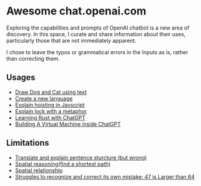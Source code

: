 # Awesome chat.openai.com

Exploring the capabilities and prompts of OpenAI chatbot is a new area of discovery. In this space, I curate and share information about their uses, particularly those that are not immediately apparent.

I chose to leave the typos or grammatical errors in the Inputs as is, rather than correcting them.

## Usages
- [Draw Dog and Cat using text](https://twitter.com/b_i_t_c_o_in/status/1601300083588624384?s=20&t=UPbrBjsrpW-GCUuVb_xtJA)
- [Create a new language](Usages/new-language.md)
- [Explain hoisting in Javscript](Usages/hoisting.md)
- [Explain lock with a metaphor](Usages/lock-metaphor.md)
- [Learning Rust with ChatGPT](https://simonwillison.net/2022/Dec/5/rust-chatgpt-copilot/)
- [Building A Virtual Machine inside ChatGPT](https://www.engraved.blog/building-a-virtual-machine-inside/)

## Limitations
- [Translate and explain sentence sturcture (but wrong)](https://twitter.com/onehandmove/status/1598194372058959875?s=20&t=UPbrBjsrpW-GCUuVb_xtJA)
- [Spatial reasoning(find a shortest path)](https://twitter.com/TomerUllman/status/1599767597653729280)
- [Spatial relationship](https://twitter.com/paulharter/status/1598304656236875781)
- [Struggles to recognize and correct its own mistake: 47 is Larger than 64](https://twitter.com/djstrouse/status/1605963129220841473)
